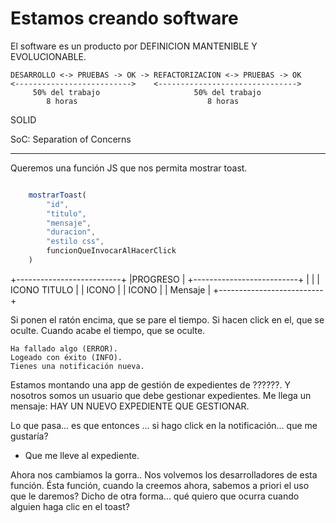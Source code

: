 
# Estamos creando software

El software es un producto por DEFINICION MANTENIBLE Y EVOLUCIONABLE.

    DESARROLLO <-> PRUEBAS -> OK -> REFACTORIZACION <-> PRUEBAS -> OK
    <-------------------------->    <------------------------------->
         50% del trabajo                     50% del trabajo
            8 horas                             8 horas

SOLID

SoC: Separation of Concerns

---

Queremos una función JS que nos permita mostrar toast.

```javascript

    mostrarToast(
        "id",
        "titulo",
        "mensaje",
        "duracion",
        "estilo css",
        funcionQueInvocarAlHacerClick
    )

```

+--------------------------+
|PROGRESO                  |
+--------------------------+
|                          |
| ICONO     TITULO         |
| ICONO                    |
| ICONO                    |
|           Mensaje        |
+--------------------------+

Si ponen el ratón encima, que se pare el tiempo.
Si hacen click en el, que se oculte.
Cuando acabe el tiempo, que se oculte.

    Ha fallado algo (ERROR).
    Logeado con éxito (INFO).
    Tienes una notificación nueva.

Estamos montando una app de gestión de expedientes de ??????.
Y nosotros somos un usuario que debe gestionar expedientes.
Me llega un mensaje: HAY UN NUEVO EXPEDIENTE QUE GESTIONAR.

Lo que pasa... es que entonces ... si hago click en la notificación... que me gustaría?
- Que me lleve al expediente.

Ahora nos cambiamos la gorra.. Nos volvemos los desarrolladores de esta función. 
Ésta función, cuando la creemos ahora, sabemos a priori el uso que le daremos?
Dicho de otra forma... qué quiero que ocurra cuando alguien haga clic en el toast?